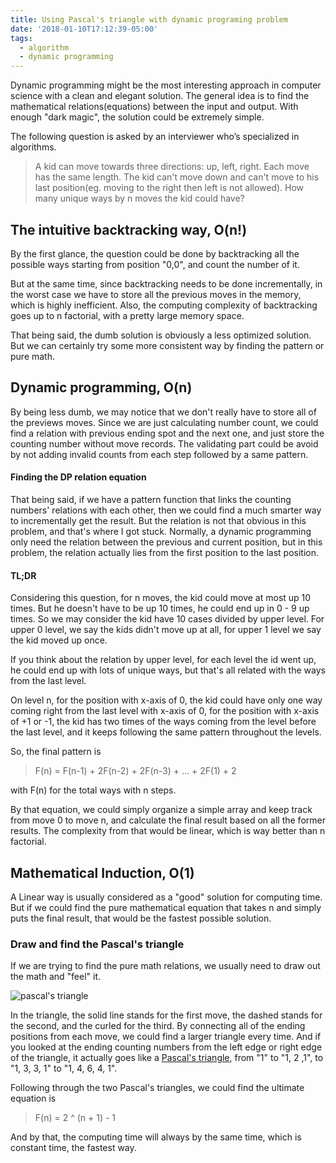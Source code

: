 ```yaml
---
title: Using Pascal's triangle with dynamic programing problem
date: '2018-01-10T17:12:39-05:00'
tags:
  - algorithm
  - dynamic programming
---
```

Dynamic programming might be the most interesting approach in computer science with a clean and elegant solution. The general idea is to find the mathematical relations(equations) between the input and output. With enough "dark magic", the solution could be extremely simple.

The following question is asked by an interviewer who’s specialized in algorithms.

> A kid can move towards three directions: up, left, right. Each move has the same length. The kid can't move down and can't move to his last position(eg. moving to the right then left is not allowed). How many unique ways by n moves the kid could have?


## The intuitive backtracking way, O(n!)
By the first glance, the question could be done by backtracking all the possible ways starting from position "0,0", and count the number of it. 

But at the same time, since backtracking needs to be done incrementally, in the worst case we have to store all the previous moves in the memory, which is highly inefficient. Also, the computing complexity of backtracking goes up to n factorial, with a pretty large memory space.

That being said, the dumb solution is obviously a less optimized solution. But we can certainly try some more consistent way by finding the pattern or pure math.

## Dynamic programming, O(n)

By being less dumb, we may notice that we don't really have to store all of the previews moves. Since we are just calculating number count, we could find a relation with previous ending spot and the next one, and just store the counting number without move records. The validating part could be avoid by not adding invalid counts from each step followed by a same pattern. 

#### Finding the DP relation equation
That being said, if we have a pattern function that links the counting numbers' relations with each other, then we could find a much smarter way to incrementally get the result. But the relation is not that obvious in this problem, and that's where I got stuck. Normally, a dynamic programming only need the relation between the previous and current position, but in this problem, the relation actually lies from the first position to the last position. 

#### TL;DR
Considering this question, for n moves, the kid could move at most up 10 times. But he doesn't have to be up 10 times, he could end up in 0 - 9 up times. So we may consider the kid have 10 cases divided by upper level. For upper 0 level, we say the kids didn't move up at all, for upper 1 level we say the kid moved up once. 

If you think about the relation by upper level, for each level the id went up, he could end up with lots of unique ways, but that's all related with the ways from the last level. 

On level n, for the position with x-axis of 0, the kid could have only one way coming right from the last level with x-axis of 0, for the position with x-axis of +1 or -1, the kid has two times of the ways coming from the level before the last level, and it keeps following the same pattern throughout the levels.

So, the final pattern is 

> F(n) = F(n-1) + 2F(n-2) + 2F(n-3) + ... + 2F(1) + 2

with F(n) for the total ways with n steps. 

By that equation, we could simply organize a simple array and keep track from move 0 to move n, and calculate the final result based on all the former results. The complexity from that would be linear, which is way better than n factorial.



## Mathematical Induction, O(1)
A Linear way is usually considered as a "good" solution for computing time. But if we could find the pure mathematical equation that takes n and simply puts the final result, that would be the fastest possible solution. 

### Draw and find the Pascal's triangle

If we are trying to find the pure math relations, we usually need to draw out the math and "feel" it.

![pascal's triangle](images/uploads/pascal.png)

In the triangle, the solid line stands for the first move, the dashed stands for the second, and the curled for the third. By connecting all of the ending positions from each move, we could find a larger triangle every time. And if you looked at the ending counting numbers from the left edge or right edge of the triangle, it actually goes like a [Pascal's triangle](https://www.wikiwand.com/en/Pascal%27s_triangle), from "1" to "1, 2 ,1", to "1, 3, 3, 1" to "1, 4, 6, 4, 1".

Following through the two Pascal's triangles, we could find the ultimate equation is

> F(n) = 2 ^ (n + 1) - 1

And by that, the computing time will always by the same time, which is constant time, the fastest way.



